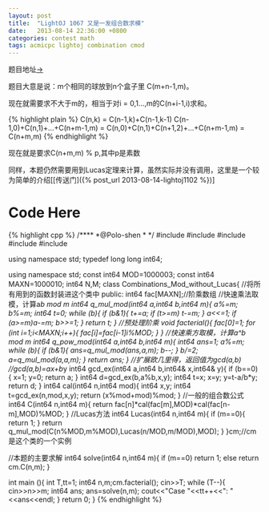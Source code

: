 ```yaml
---
layout: post
title:  "LightOJ 1067 又是一发组合数求模"
date:   2013-08-14 22:36:00 +0800
categories: contest math
tags: acmicpc lightoj combination cmod
---
```


题目地址[->](http://www.lightoj.com/volume_showproblem.php?problem=1067)

题目大意是说：m个相同的球放到n个盒子里 C(m+n-1,m)。

现在就需要求不大于m的，相当于对i = 0,1...,m的C(n+i-1,i)求和。

{% highlight plain %}
C(n,k) = C(n-1,k)+C(n-1,k-1)
C(n-1,0)+C(n,1)+...+C(n+m-1,m)
= C(n,0)+C(n,1)+C(n+1,2)+...+C(n+m-1,m)
= C(n+m,m)
{% endhighlight %}

现在就是要求C(n+m,m) % p,其中p是素数

同样，本题仍然需要用到Lucas定理来计算，虽然实际并没有调用，这里是一个较为简单的介绍[[传送门]({% post_url 2013-08-14-lightoj1102 %})]

# Code Here
{% highlight cpp %}
/****
	*@Polo-shen
	*
	*/
#include <cmath>
#include <cstdio>
#include <cstring>
#include <iostream>
#include <algorithm>

using namespace std;
typedef long long int64;

using namespace std;
const int64 MOD=1000003;
const int64 MAXN=1000010;
int64 N,M;
class Combinations_Mod_without_Lucas{
//将所有用到的函数封装进这个类中
public:
	int64 fac[MAXN];//阶乘数组
	//快速乘法取模，计算a*b mod m
	int64 q_mul_mod(int64 a,int64 b,int64 m){
		a%=m;
		b%=m;
		int64 t=0;
		while (b){
			if (b&1){
				t+=a;
				if (t>=m)
					t-=m;
			}
			a<<=1;
			if (a>=m)a-=m;
			b>>=1;
		}
		return t;
	}
	//预处理阶乘
	void facterial(){
		fac[0]=1;
		for (int i=1;i<MAXN;i++){
			fac[i]=fac[i-1]*i%MOD;
		}
	}
	//快速乘方取模，计算a^b mod m
	int64 q_pow_mod(int64 a,int64 b,int64 m){
		int64 ans=1;
		a%=m;
		while (b){
			if (b&1){
				ans=q_mul_mod(ans,a,m);
				b--;
			}
			b/=2;
			a=q_mul_mod(a,a,m);
		}
		return ans;
	}
	//扩展欧几里得，返回值为gcd(a,b)
	//gcd(a,b)=a*x+b*y
	int64 gcd_ex(int64 a,int64 b,int64& x,int64& y){
		if (b==0){
			x=1;
			y=0;
			return a;
		}
		int64 d=gcd_ex(b,a%b,x,y);
		int64 t=x;
		x=y;
		y=t-a/b*y;
		return d;
	}
	int64 cal(int64 n,int64 mod){
		int64 x,y;
		int64 t=gcd_ex(n,mod,x,y);
		return (x%mod+mod)%mod;
	}
	//一般的组合数公式
	int64 C(int64 n,int64 m){
		return fac[n]*cal(fac[m],MOD)*cal(fac[n-m],MOD)%MOD;
	}
	//Lucas方法
	int64 Lucas(int64 n,int64 m){
		if (m==0){
			return 1;
		}
		return q_mul_mod(C(n%MOD,m%MOD),Lucas(n/MOD,m/MOD),MOD);
	}
}cm;//cm是这个类的一个实例

//本题的主要求解
int64 solve(int64 n,int64 m){
	if (m==0)
		return 1;
	else return cm.C(n,m);
}

int main (){
	int T,tt=1;
	int64 n,m;cm.facterial();
	cin>>T;
	while (T--){
		cin>>n>>m;
		int64 ans;
		ans=solve(n,m);
		cout<<"Case "<<tt++<<": "<<ans<<endl;
	}
	return 0;
}
{% endhighlight %}